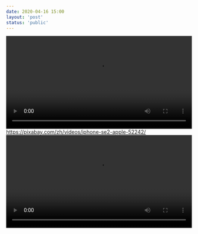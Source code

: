 ```yaml
---
date: 2020-04-16 15:00
layout: 'post'
status: 'public'
---
```


<video width="100%" controls="controls" autoplay="autoplay"><source src="https://cdn.pixabay.com/video/2020/10/13/52242_240.mp4" type="video/mp4"></video>
https://pixabay.com/zh/videos/iphone-se2-apple-52242/
<video width="100%" controls="controls" autoplay="autoplay"><source src="https://cdn.pixabay.com/video/2020/10/13/52242_240.mp4" type="video/mp4"></video>
